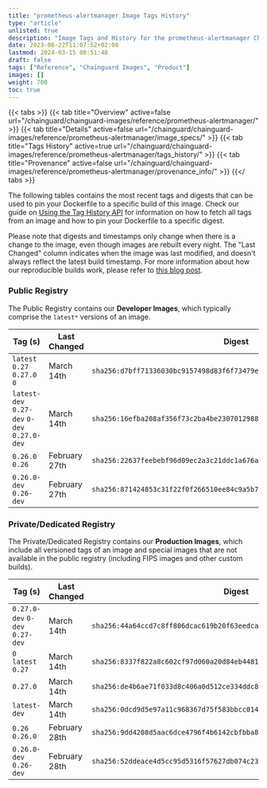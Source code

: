 ```yaml
---
title: "prometheus-alertmanager Image Tags History"
type: "article"
unlisted: true
description: "Image Tags and History for the prometheus-alertmanager Chainguard Image"
date: 2023-06-22T11:07:52+02:00
lastmod: 2024-03-15 00:51:40
draft: false
tags: ["Reference", "Chainguard Images", "Product"]
images: []
weight: 700
toc: true
---
```


{{< tabs >}}
{{< tab title="Overview" active=false url="/chainguard/chainguard-images/reference/prometheus-alertmanager/" >}}
{{< tab title="Details" active=false url="/chainguard/chainguard-images/reference/prometheus-alertmanager/image_specs/" >}}
{{< tab title="Tags History" active=true url="/chainguard/chainguard-images/reference/prometheus-alertmanager/tags_history/" >}}
{{< tab title="Provenance" active=false url="/chainguard/chainguard-images/reference/prometheus-alertmanager/provenance_info/" >}}
{{</ tabs >}}

The following tables contains the most recent tags and digests that can be used to pin your Dockerfile to a specific build of this image. Check our guide on [Using the Tag History API](/chainguard/chainguard-images/using-the-tag-history-api/) for information on how to fetch all tags from an image and how to pin your Dockerfile to a specific digest.

Please note that digests and timestamps only change when there is a change to the image, even though images are rebuilt every night. The "Last Changed" column indicates when the image was last modified, and doesn't always reflect the latest build timestamp. For more information about how our reproducible builds work, please refer to [this blog post](https://www.chainguard.dev/unchained/reproducing-chainguards-reproducible-image-builds).

### Public Registry
The Public Registry contains our **Developer Images**, which typically comprise the `latest*` versions of an image.

| Tag (s)                                       | Last Changed  | Digest                                                                    |
|-----------------------------------------------|---------------|---------------------------------------------------------------------------|
|  `latest` `0.27` `0.27.0` `0`                 | March 14th    | `sha256:d7bff71336030bc9157498d83f6f73479ec0a62b925a32ddbcac16ebfe9c7672` |
|  `latest-dev` `0.27-dev` `0-dev` `0.27.0-dev` | March 14th    | `sha256:16efba208af356f73c2ba4be2307012988fd22d281eef91e01340f5943aeebc5` |
|  `0.26.0` `0.26`                              | February 27th | `sha256:22637feebebf96d09ec2a3c21ddc1a676a06095c0ad0b7fc8d7f5bb81b55cbe5` |
|  `0.26.0-dev` `0.26-dev`                      | February 27th | `sha256:871424853c31f22f0f266510ee84c9a5b79a915bc5726b2ed30f9eeeadaac571` |


### Private/Dedicated Registry
The Private/Dedicated Registry contains our **Production Images**, which include all versioned tags of an image and special images that are not available in the public registry (including FIPS images and other custom builds).

| Tag (s)                          | Last Changed  | Digest                                                                    |
|----------------------------------|---------------|---------------------------------------------------------------------------|
|  `0.27.0-dev` `0-dev` `0.27-dev` | March 14th    | `sha256:44a64ccd7c8ff806dcac619b20f63eedca11b5b28318bc526924b779c7f550d4` |
|  `0` `latest` `0.27`             | March 14th    | `sha256:8337f822a8c602cf97d060a20d84eb4481b41692bb807ab6ea5f787c68f0333e` |
|  `0.27.0`                        | March 14th    | `sha256:de4b6ae71f033d8c406a0d512ce334ddc8ce4b6a285b058ff1c347d934b0f273` |
|  `latest-dev`                    | March 14th    | `sha256:0dcd9d5e97a11c968367d75f583bbcc014eaeabd3cedac2a22e70c17ed868024` |
|  `0.26` `0.26.0`                 | February 28th | `sha256:9dd4208d5aac6dce4796f4b6142cbfbba88a2e6bd1d057756c5718a1600569e2` |
|  `0.26.0-dev` `0.26-dev`         | February 28th | `sha256:52ddeace4d5cc95d5316f57627db074c23c20506a0c6a476ce1b6a181afd7f04` |

